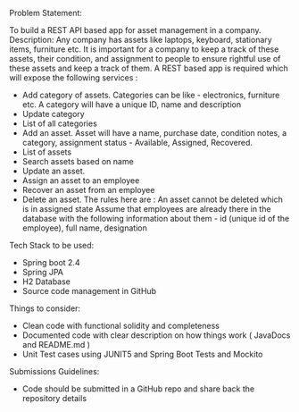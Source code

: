 Problem Statement: 

To build a REST API based app for asset management in a company. 
Description: 
Any company has assets like laptops, keyboard, stationary items, furniture etc. It is important for a 
company to keep a track of these assets, their condition, and assignment to people to ensure rightful 
use of these assets and keep a track of them. A REST based app is required which will expose the
following services : 
- Add category of assets. Categories can be like - electronics, furniture etc. A category will have a unique 
ID, name and description 
- Update category 
- List of all categories 
- Add an asset. Asset will have a name, purchase date, condition notes, a category, assignment status - 
Available, Assigned, Recovered. 
- List of assets 
- Search assets based on name 
- Update an asset. 
- Assign an asset to an employee 
- Recover an asset from an employee 
- Delete an asset. The rules here are : An asset cannot be deleted which is in assigned state 
Assume that employees are already there in the database with the following information about them - 
id (unique id of the employee), full name, designation 

Tech Stack to be used: 
- Spring boot 2.4 
- Spring JPA 
- H2 Database 
- Source code management in GitHub 

Things to consider: 
- Clean code with functional solidity and completeness 
- Documented code with clear description on how things work ( JavaDocs and README.md ) 
- Unit Test cases using JUNIT5 and Spring Boot Tests and Mockito 

Submissions Guidelines: 
- Code should be submitted in a GitHub repo and share back the repository details 